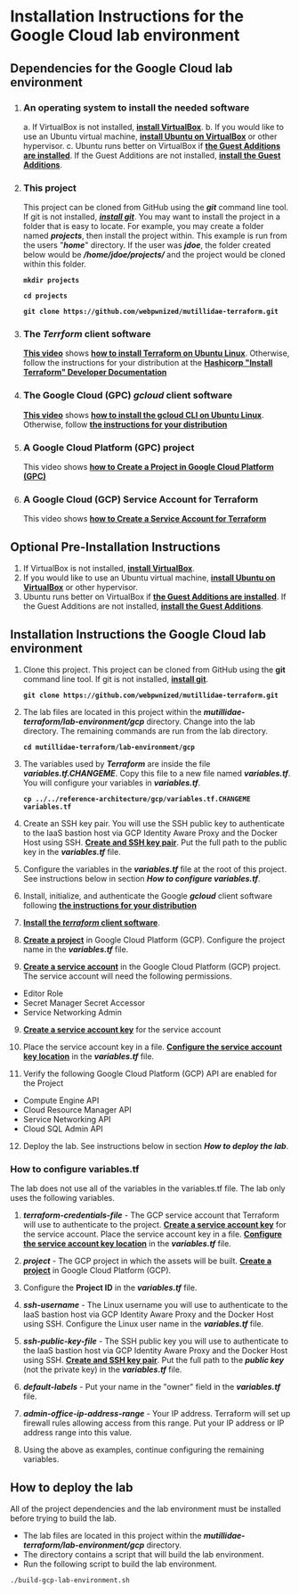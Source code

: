 

# Installation Instructions for the Google Cloud lab environment

## Dependencies for the Google Cloud lab environment

1. ### An operating system to install the needed software

	a. If VirtualBox is not installed, [**install VirtualBox**](https://www.youtube.com/watch?v=61GhP8DsQMw).
	b. If you would like to use an Ubuntu virtual machine, [**install Ubuntu on VirtualBox**](https://www.youtube.com/watch?v=Cazzls2sZVk) or other hypervisor. 
	c. Ubuntu runs better on VirtualBox if [**the Guest Additions are installed**](https://www.youtube.com/watch?v=AuJGvJoMrgQ). If the Guest Additions are not installed, [**install the Guest Additions**](https://www.youtube.com/watch?v=AuJGvJoMrgQ).

2. ### This project
	This project can be cloned from GitHub using the ***git*** command line tool. If git is not installed, [***install git***](https://www.youtube.com/watch?v=TBlmCo6hIwc). You may want to install the project in a folder that is easy to locate. For example, you may create a folder named ***projects***, then install the project within. This example is run from the users "***home***" directory. If the user was ***jdoe***, the folder created below would be ***/home/jdoe/projects/*** and the project would be cloned within this folder.
	
	**`mkdir projects`**
	
	**`cd projects`**
	
	**`git clone https://github.com/webpwnized/mutillidae-terraform.git`**

3. ### The *Terrform* client software

	[**This video**](https://www.youtube.com/watch?v=LM3RLgNu7tU) shows [**how to install Terraform on Ubuntu Linux**](https://www.youtube.com/watch?v=LM3RLgNu7tU). Otherwise, follow the instructions for your distribution at the [**Hashicorp "Install Terraform" Developer Documentation**](https://developer.hashicorp.com/terraform/tutorials/aws-get-started/install-cli)

4. ### The Google Cloud (GPC) *gcloud* client software

	[**This video**](https://www.youtube.com/watch?v=04GONi_U6zU) shows [**how to install the gcloud CLI on Ubuntu Linux**](https://www.youtube.com/watch?v=04GONi_U6zU). Otherwise, follow [**the instructions for your distribution**](https://cloud.google.com/sdk/docs/install#linux)

5. ### A Google Cloud Platform (GPC) project

	This video shows [**how to Create a Project in Google Cloud Platform (GPC)**](https://www.youtube.com/watch?v=qUgfKkeJ29Y "How to Create a Project in Google Cloud Platform (GPC)")

6. ### A Google Cloud (GCP) Service Account for Terraform

	This video shows [**how to Create a Service Account for Terraform**](https://www.youtube.com/watch?v=hMcVrKgX30w "How to Create a Service Account for Terraform")

## Optional Pre-Installation Instructions

1. If VirtualBox is not installed, [**install VirtualBox**](https://www.youtube.com/watch?v=61GhP8DsQMw).
2. If you would like to use an Ubuntu virtual machine, [**install Ubuntu on VirtualBox**](https://www.youtube.com/watch?v=Cazzls2sZVk) or other hypervisor. 
3. Ubuntu runs better on VirtualBox if [**the Guest Additions are installed**](https://www.youtube.com/watch?v=AuJGvJoMrgQ). If the Guest Additions are not installed, [**install the Guest Additions**](https://www.youtube.com/watch?v=AuJGvJoMrgQ).

## Installation Instructions the Google Cloud lab environment

1. Clone this project. This project can be cloned from GitHub using the **git** command line tool. If git is not installed, [**install git**](https://www.youtube.com/watch?v=TBlmCo6hIwc).
	
	**`git clone https://github.com/webpwnized/mutillidae-terraform.git`**

2. The lab files are located in this project within the ***mutillidae-terraform/lab-environment/gcp*** directory. Change into the lab directory. The remaining commands are run from the lab directory.

	**`cd mutillidae-terraform/lab-environment/gcp`**

3. The variables used by ***Terraform*** are inside the file ***variables.tf.CHANGEME***. Copy this file to a new file named ***variables.tf***. You will configure your variables in ***variables.tf***.

	**`cp ../../reference-architecture/gcp/variables.tf.CHANGEME variables.tf`**

4. Create an SSH key pair. You will use the SSH public key to authenticate to the IaaS bastion host via GCP Identity Aware Proxy and the Docker Host using SSH. [**Create and SSH key pair**](https://www.youtube.com/watch?v=eUwOlc9HfZs "Linux Basics: How to Create SSH Key"). Put the full path to the public key in the ***variables.tf*** file.

5. Configure the variables in the ***variables.tf*** file at the root of this project. See instructions below in section ***How to configure variables.tf***.

6. Install, initialize, and authenticate the Google ***gcloud*** client software following [**the instructions for your distribution**](https://cloud.google.com/sdk/docs/install#linux "the instructions for your distribution")

7. [**Install the *terraform* client software**](https://developer.hashicorp.com/terraform/tutorials/aws-get-started/install-cli).

8. [**Create a project**](https://www.youtube.com/watch?v=qUgfKkeJ29Y "How to Create a Project in Google Cloud Platform (GPC)") in Google Cloud Platform (GCP). Configure the project name in the ***variables.tf*** file.

9. [**Create a service account**](https://www.youtube.com/watch?v=hMcVrKgX30w "How to Create a Service Account for Terraform") in the Google Cloud Platform (GCP) project. The service account will need the following permissions.

* Editor Role
* Secret Manager Secret Accessor
* Service Networking  Admin

9. [**Create a service account key**](https://www.youtube.com/watch?v=hMcVrKgX30w "How to Create a Service Account for Terraform") for the service account

10. Place the service account key in a file. [**Configure the service account key location**](https://www.youtube.com/watch?v=hMcVrKgX30w "How to Create a Service Account for Terraform") in the ***variables.tf*** file.

11. Verify the following Google Cloud Platform (GCP) API are enabled for the Project

* Compute Engine API
* Cloud Resource Manager API
* Service Networking API
* Cloud SQL Admin API

12. Deploy the lab. See instructions below in section ***How to deploy the lab***.

### How to configure variables.tf

The lab does not use all of the variables in the variables.tf file. The lab only uses the following variables.

 1. ***terraform-credentials-file*** - The GCP service account that Terraform will use to authenticate to the project. [**Create a service account key**](https://www.youtube.com/watch?v=hMcVrKgX30w "How to Create a Service Account for Terraform") for the service account. Place the service account key in a file. [**Configure the service account key location**](https://www.youtube.com/watch?v=hMcVrKgX30w "How to Create a Service Account for Terraform") in the ***variables.tf*** file.

 2. ***project*** - The GCP project in which the assets will be built. [**Create a project**](https://www.youtube.com/watch?v=qUgfKkeJ29Y "How to Create a Project in Google Cloud Platform (GPC)") in Google Cloud Platform (GCP). 

 3. Configure the **Project ID** in the ***variables.tf*** file.

4. ***ssh-username*** - The Linux username you will use to authenticate to the IaaS bastion host via GCP Identity Aware Proxy and the Docker Host using SSH. Configure the Linux user name in the ***variables.tf*** file.

5. ***ssh-public-key-file*** - The SSH public key you will use to authenticate to the IaaS bastion host via GCP Identity Aware Proxy and the Docker Host using SSH. [**Create and SSH key pair**](https://www.youtube.com/watch?v=eUwOlc9HfZs "Linux Basics: How to Create SSH Key"). Put the full path to the ***public key*** (not the private key) in the ***variables.tf*** file.

6. ***default-labels*** - Put your name in the "owner" field in the ***variables.tf*** file.

7. ***admin-office-ip-address-range*** - Your IP address. Terraform will set up firewall rules allowing access from this range. Put your IP address or IP address range into this value.

8. Using the above as examples, continue configuring the remaining variables.

## How to deploy the lab

All of the project dependencies and the lab environment must be installed before trying to build the lab. 

 - The lab files are located in this project within the ***mutillidae-terraform/lab-environment/gcp*** directory. 
 - The directory contains a script that will build the lab environment. 
 - Run the following script to build the lab environment.

`./build-gcp-lab-environment.sh`


